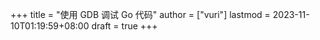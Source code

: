 +++
title = "使用 GDB 调试 Go 代码"
author = ["vuri"]
lastmod = 2023-11-10T01:19:59+08:00
draft = true
+++
